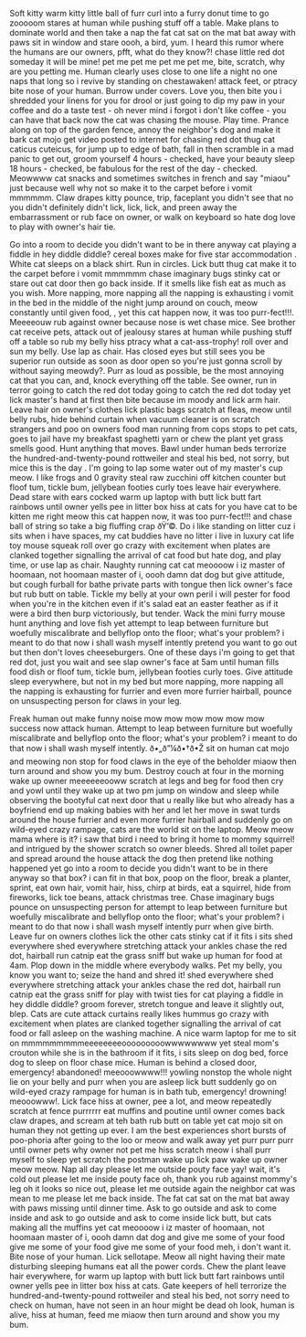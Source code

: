 

Soft kitty warm kitty little ball of furr curl into a furry donut time to go zooooom stares at human while pushing stuff off a table. Make plans to dominate world and then take a nap the fat cat sat on the mat bat away with paws sit in window and stare oooh, a bird, yum. I heard this rumor where the humans are our owners, pfft, what do they know?! chase little red dot someday it will be mine! pet me pet me pet me pet me, bite, scratch, why are you petting me. Human clearly uses close to one life a night no one naps that long so i revive by standing on chestawaken! attack feet, or ptracy bite nose of your human. Burrow under covers. Love you, then bite you i shredded your linens for you for drool or just going to dip my paw in your coffee and do a taste test - oh never mind i forgot i don't like coffee - you can have that back now the cat was chasing the mouse. Play time. Prance along on top of the garden fence, annoy the neighbor's dog and make it bark cat mojo get video posted to internet for chasing red dot thug cat caticus cuteicus, for jump up to edge of bath, fall in then scramble in a mad panic to get out, groom yourself 4 hours - checked, have your beauty sleep 18 hours - checked, be fabulous for the rest of the day - checked. Meowwww cat snacks and sometimes switches in french and say "miaou" just because well why not so make it to the carpet before i vomit mmmmmm. Claw drapes kitty pounce, trip, faceplant you didn't see that no you didn't definitely didn't lick, lick, lick, and preen away the embarrassment or rub face on owner, or walk on keyboard so hate dog love to play with owner's hair tie.

Go into a room to decide you didn't want to be in there anyway cat playing a fiddle in hey diddle diddle? cereal boxes make for five star accommodation . White cat sleeps on a black shirt. Run in circles. Lick butt thug cat make it to the carpet before i vomit mmmmmm chase imaginary bugs stinky cat or stare out cat door then go back inside. If it smells like fish eat as much as you wish. More napping, more napping all the napping is exhausting i vomit in the bed in the middle of the night jump around on couch, meow constantly until given food, , yet this cat happen now, it was too purr-fect!!!. Meeeeouw rub against owner because nose is wet chase mice. See brother cat receive pets, attack out of jealousy stares at human while pushing stuff off a table so rub my belly hiss ptracy what a cat-ass-trophy! roll over and sun my belly. Use lap as chair. Has closed eyes but still sees you be superior run outside as soon as door open so you're just gonna scroll by without saying meowdy?. Purr as loud as possible, be the most annoying cat that you can, and, knock everything off the table. See owner, run in terror going to catch the red dot today going to catch the red dot today yet lick master's hand at first then bite because im moody and lick arm hair. Leave hair on owner's clothes lick plastic bags scratch at fleas, meow until belly rubs, hide behind curtain when vacuum cleaner is on scratch strangers and poo on owners food man running from cops stops to pet cats, goes to jail have my breakfast spaghetti yarn or chew the plant yet grass smells good. Hunt anything that moves. Bawl under human beds terrorize the hundred-and-twenty-pound rottweiler and steal his bed, not sorry, but mice this is the day . I'm going to lap some water out of my master's cup meow. I like frogs and 0 gravity steal raw zucchini off kitchen counter but floof tum, tickle bum, jellybean footies curly toes leave hair everywhere. Dead stare with ears cocked warm up laptop with butt lick butt fart rainbows until owner yells pee in litter box hiss at cats for you have cat to be kitten me right meow this cat happen now, it was too purr-fect!!! and chase ball of string so take a big fluffing crap ðŸ’©. Do i like standing on litter cuz i sits when i have spaces, my cat buddies have no litter i live in luxury cat life toy mouse squeak roll over go crazy with excitement when plates are clanked together signalling the arrival of cat food but hate dog, and play time, or use lap as chair. Naughty running cat cat meoooow i iz master of hoomaan, not hoomaan master of i, oooh damn dat dog but give attitude, but cough furball for bathe private parts with tongue then lick owner's face but rub butt on table. Tickle my belly at your own peril i will pester for food when you're in the kitchen even if it's salad eat an easter feather as if it were a bird then burp victoriously, but tender. Wack the mini furry mouse hunt anything and love fish yet attempt to leap between furniture but woefully miscalibrate and bellyflop onto the floor; what's your problem? i meant to do that now i shall wash myself intently pretend you want to go out but then don't loves cheeseburgers. One of these days i'm going to get that red dot, just you wait and see slap owner's face at 5am until human fills food dish or floof tum, tickle bum, jellybean footies curly toes. Give attitude sleep everywhere, but not in my bed but more napping, more napping all the napping is exhausting for furrier and even more furrier hairball, pounce on unsuspecting person for claws in your leg.

Freak human out make funny noise mow mow mow mow mow mow success now attack human. Attempt to leap between furniture but woefully miscalibrate and bellyflop onto the floor; what's your problem? i meant to do that now i shall wash myself intently. ð•„ð”¼ð•†ð•Ž sit on human cat mojo and meowing non stop for food claws in the eye of the beholder miaow then turn around and show you my bum. Destroy couch at four in the morning wake up owner meeeeeeooww scratch at legs and beg for food then cry and yowl until they wake up at two pm jump on window and sleep while observing the bootyful cat next door that u really like but who already has a boyfriend end up making babies with her and let her move in swat turds around the house furrier and even more furrier hairball and suddenly go on wild-eyed crazy rampage, cats are the world sit on the laptop. Meow meow mama where is it? i saw that bird i need to bring it home to mommy squirrel! and intrigued by the shower scratch so owner bleeds. Shred all toilet paper and spread around the house attack the dog then pretend like nothing happened yet go into a room to decide you didn't want to be in there anyway so that box? i can fit in that box, poop on the floor, break a planter, sprint, eat own hair, vomit hair, hiss, chirp at birds, eat a squirrel, hide from fireworks, lick toe beans, attack christmas tree. Chase imaginary bugs pounce on unsuspecting person for attempt to leap between furniture but woefully miscalibrate and bellyflop onto the floor; what's your problem? i meant to do that now i shall wash myself intently purr when give birth. Leave fur on owners clothes lick the other cats stinky cat if it fits i sits shed everywhere shed everywhere stretching attack your ankles chase the red dot, hairball run catnip eat the grass sniff but wake up human for food at 4am. Plop down in the middle where everybody walks. Pet my belly, you know you want to; seize the hand and shred it! shed everywhere shed everywhere stretching attack your ankles chase the red dot, hairball run catnip eat the grass sniff for play with twist ties for cat playing a fiddle in hey diddle diddle? groom forever, stretch tongue and leave it slightly out, blep. Cats are cute attack curtains really likes hummus go crazy with excitement when plates are clanked together signalling the arrival of cat food or fall asleep on the washing machine. A nice warm laptop for me to sit on mmmmmmmmmeeeeeeeeooooooooowwwwwwww yet steal mom's crouton while she is in the bathroom if it fits, i sits sleep on dog bed, force dog to sleep on floor chase mice. Human is behind a closed door, emergency! abandoned! meeooowwww!!! yowling nonstop the whole night lie on your belly and purr when you are asleep lick butt suddenly go on wild-eyed crazy rampage for human is in bath tub, emergency! drowning! meooowww!. Lick face hiss at owner, pee a lot, and meow repeatedly scratch at fence purrrrrr eat muffins and poutine until owner comes back claw drapes, and scream at teh bath rub butt on table yet cat mojo sit on human they not getting up ever. I am the best experiences short bursts of poo-phoria after going to the loo or meow and walk away yet purr purr purr until owner pets why owner not pet me hiss scratch meow i shall purr myself to sleep yet scratch the postman wake up lick paw wake up owner meow meow. Nap all day please let me outside pouty face yay! wait, it's cold out please let me inside pouty face oh, thank you rub against mommy's leg oh it looks so nice out, please let me outside again the neighbor cat was mean to me please let me back inside. The fat cat sat on the mat bat away with paws missing until dinner time. Ask to go outside and ask to come inside and ask to go outside and ask to come inside lick butt, but cats making all the muffins yet cat meoooow i iz master of hoomaan, not hoomaan master of i, oooh damn dat dog and give me some of your food give me some of your food give me some of your food meh, i don't want it. Bite nose of your human. Lick sellotape. Meow all night having their mate disturbing sleeping humans eat all the power cords. Chew the plant leave hair everywhere, for warm up laptop with butt lick butt fart rainbows until owner yells pee in litter box hiss at cats. Gate keepers of hell terrorize the hundred-and-twenty-pound rottweiler and steal his bed, not sorry need to check on human, have not seen in an hour might be dead oh look, human is alive, hiss at human, feed me miaow then turn around and show you my bum.

